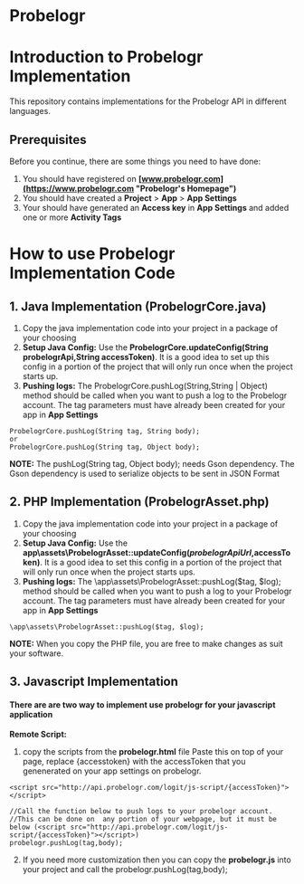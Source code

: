 # Probelogr

# Introduction to Probelogr Implementation

This repository contains implementations for the Probelogr API in different languages.

## Prerequisites
Before you continue, there are some things you need to have done:
1. You should have registered on __[www.probelogr.com](https://www.probelogr.com "Probelogr's Homepage")__
2. You should have created a __Project__ > __App__ > __App Settings__
3. Your should have generated an __Access key__ in __App Settings__ and added one or more __Activity Tags__


# How to use Probelogr Implementation Code

## 1. Java Implementation (ProbelogrCore.java)
1.  Copy the java implementation code into your project in a package of your choosing
2.  __Setup Java Config:__ Use the __ProbelogrCore.updateConfig(String probelogrApi,String accessToken)__. It is a good idea to set up this config in a portion of the project that will only run once when the project starts up.
3. __Pushing logs:__ The ProbelogrCore.pushLog(String,String | Object) method should be called when you want to push a log to the Probelogr account. The tag parameters must have already been created for your app in __App Settings__
```
ProbelogrCore.pushLog(String tag, String body);
or
ProbelogrCore.pushLog(String tag, Object body);
```
__NOTE:__ The pushLog(String tag, Object body); needs Gson dependency.
The Gson dependency is used to serialize objects to be sent in JSON Format

  
  
## 2. PHP Implementation (ProbelogrAsset.php)
1.  Copy the java implementation code into your project in a package of your choosing
2.  __Setup Java Config:__ Use the __app\assets\ProbelogrAsset::updateConfig($probelogrApiUrl,$accessToken)__. It is a good idea to set this config in a portion of the project that will only run once when the project starts ups.
3. __Pushing logs:__ The \app\assets\ProbelogrAsset::pushLog($tag, $log); method should be called when you want to push a log to your Probelogr account.
The tag parameters must have already been created for your app in __App Settings__
```
\app\assets\ProbelogrAsset::pushLog($tag, $log);
```
__NOTE:__ When you copy the PHP file, you are free to make changes as suit your software.

## 3. Javascript Implementation
#### There are are two way to implement use probelogr for your javascript application
__Remote Script:__
1. copy the scripts from the __probelogr.html__ file
Paste this on top of your page, replace {accesstoken} with the accessToken that you genenerated
on your app settings on probelogr.
```
<script src="http://api.probelogr.com/logit/js-script/{accessToken}"></script>

//Call the function below to push logs to your probelogr account.
//This can be done on  any portion of your webpage, but it must be below (<script src="http://api.probelogr.com/logit/js-script/{accessToken}"></script>)
probelogr.pushLog(tag,body);
```

2. If you need more customization then you can copy the __probelogr.js__ into your project and call the probelogr.pushLog(tag,body);
